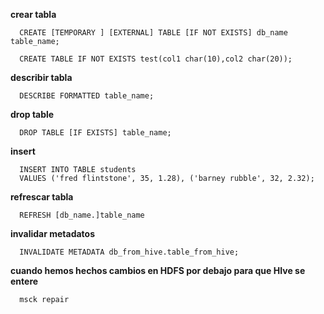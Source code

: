 
  **crear tabla**
```
  CREATE [TEMPORARY ] [EXTERNAL] TABLE [IF NOT EXISTS] db_name table_name;

  CREATE TABLE IF NOT EXISTS test(col1 char(10),col2 char(20));
```
  **describir tabla**
```  
  DESCRIBE FORMATTED table_name;
```
  **drop table** 
```  
  DROP TABLE [IF EXISTS] table_name;
```
  **insert** 
```  
  INSERT INTO TABLE students
  VALUES ('fred flintstone', 35, 1.28), ('barney rubble', 32, 2.32);
```
  **refrescar tabla**
```  
  REFRESH [db_name.]table_name
```
  **invalidar metadatos**
```  
  INVALIDATE METADATA db_from_hive.table_from_hive;
```
  **cuando hemos hechos cambios en HDFS por debajo para que HIve se entere**
```  
  msck repair
```